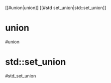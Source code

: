 
[[#union|union]]
[[#std set_union|std::set_union]]


# union
#union



# std::set_union
#std_set_union













